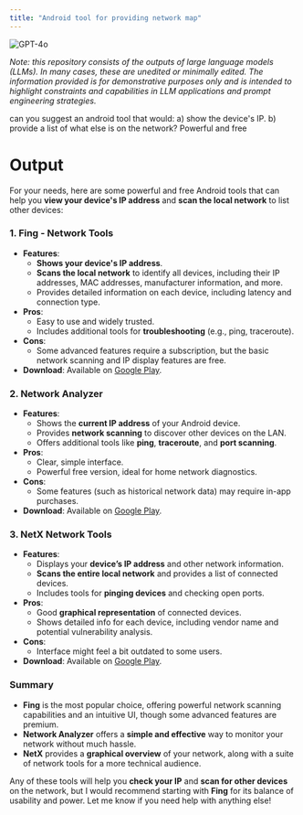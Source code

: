 ```yaml
---
title: "Android tool for providing network map"
---
```

![GPT-4o](https://img.shields.io/badge/GPT--4o-3333FF?style=for-the-badge&logo=openai&logoColor=white)



*Note: this repository consists of the outputs of large language models (LLMs). In many cases, these are unedited or minimally edited. The information provided is for demonstrative purposes only and is intended to highlight constraints and capabilities in LLM applications and prompt engineering strategies.*


can you suggest an android tool that would: a) show the device's IP. b) provide a list of what else is on the network? Powerful and free

# Output

For your needs, here are some powerful and free Android tools that can help you **view your device's IP address** and **scan the local network** to list other devices:

### 1. **Fing - Network Tools**
   - **Features**:
     - **Shows your device's IP address**.
     - **Scans the local network** to identify all devices, including their IP addresses, MAC addresses, manufacturer information, and more.
     - Provides detailed information on each device, including latency and connection type.
   - **Pros**:
     - Easy to use and widely trusted.
     - Includes additional tools for **troubleshooting** (e.g., ping, traceroute).
   - **Cons**:
     - Some advanced features require a subscription, but the basic network scanning and IP display features are free.
   - **Download**: Available on [Google Play](https://play.google.com/store/apps/details?id=com.overlook.android.fing&hl=en).

### 2. **Network Analyzer**
   - **Features**:
     - Shows the **current IP address** of your Android device.
     - Provides **network scanning** to discover other devices on the LAN.
     - Offers additional tools like **ping**, **traceroute**, and **port scanning**.
   - **Pros**:
     - Clear, simple interface.
     - Powerful free version, ideal for home network diagnostics.
   - **Cons**:
     - Some features (such as historical network data) may require in-app purchases.
   - **Download**: Available on [Google Play](https://play.google.com/store/apps/details?id=info.lamatricexiste.network).

### 3. **NetX Network Tools**
   - **Features**:
     - Displays your **device’s IP address** and other network information.
     - **Scans the entire local network** and provides a list of connected devices.
     - Includes tools for **pinging devices** and checking open ports.
   - **Pros**:
     - Good **graphical representation** of connected devices.
     - Shows detailed info for each device, including vendor name and potential vulnerability analysis.
   - **Cons**:
     - Interface might feel a bit outdated to some users.
   - **Download**: Available on [Google Play](https://play.google.com/store/apps/details?id=com.tools.netgel.netx).

### Summary
- **Fing** is the most popular choice, offering powerful network scanning capabilities and an intuitive UI, though some advanced features are premium.
- **Network Analyzer** offers a **simple and effective** way to monitor your network without much hassle.
- **NetX** provides a **graphical overview** of your network, along with a suite of network tools for a more technical audience.

Any of these tools will help you **check your IP** and **scan for other devices** on the network, but I would recommend starting with **Fing** for its balance of usability and power. Let me know if you need help with anything else!